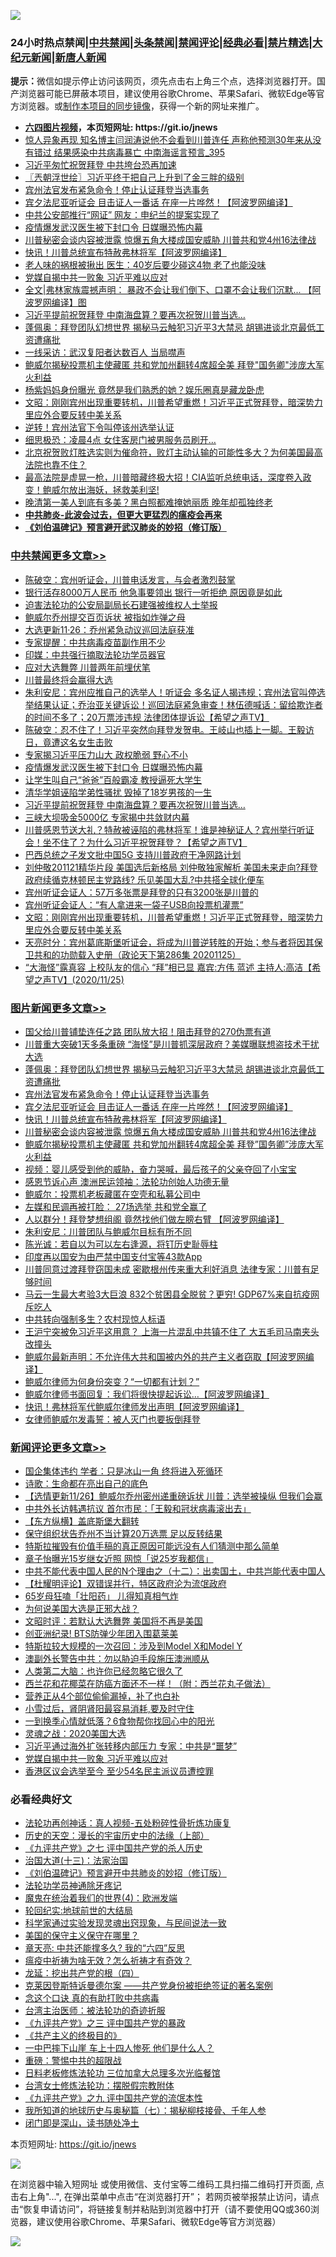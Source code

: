 ![](https://raw.githubusercontent.com/fqnews/bnews/master/64photo/fqnews-qr.jpg)

<div id="tt">
<h3>24小时热点禁闻|<a href="#%E4%B8%AD%E5%85%B1%E7%A6%81%E9%97%BB%E6%9B%B4%E5%A4%9A%E6%96%87%E7%AB%A0">中共禁闻</a>|<a href="#%E5%9B%BE%E7%89%87%E6%96%B0%E9%97%BB%E6%9B%B4%E5%A4%9A%E6%96%87%E7%AB%A0">头条禁闻</a>|<a href="#%E6%96%B0%E9%97%BB%E8%AF%84%E8%AE%BA%E6%9B%B4%E5%A4%9A%E6%96%87%E7%AB%A0">禁闻评论|<a href="#%E5%BF%85%E7%9C%8B%E7%BB%8F%E5%85%B8%E5%A5%BD%E6%96%87">经典必看|<a href="/video.md#%E7%A6%81%E7%89%87%E7%B2%BE%E9%80%89">禁片精选</a>|<a href="https://github.com/fqnews/djy/blob/master/gb/nf1351518.md#1">大纪元新闻</a>|<a href="https://github.com/fqnews/ntdtv/blob/master/gb/prog204.md#1">新唐人新闻</a></h3>
<div><b>提示：</b>微信如提示停止访问该网页，须先点击右上角三个点，选择浏览器打开。国产浏览器可能已屏蔽本项目，建议使用谷歌Chrome、苹果Safari、微软Edge等官方浏览器。或<a href="https://github.com/fqnews/bnews/blob/master/%E5%88%B6%E4%BD%9Cgit%E7%A6%81%E9%97%BB%E9%95%9C%E5%83%8F.md">制作本项目的同步镜像</a>，获得一个新的网址来推广。</div>
<ul>
<li><b><a href="http://d1.bdrive.tk/64.mp4" target="_blank">六四图片视频</a>，本页短网址: https://git.io/jnews</b></li>
<li><a href="/comments/20201126/1437090.md">惊人异象再现 知名博主闫润涛说他不会看到川普连任 声称他预测30年来从没有错过 结果感染中共病毒暴亡 中南海谣言预言_395</a></li>
<li><a href="/cbnews/20201126/1437219.md">习近平匆忙祝贺拜登 中共垮台恐再加速</a></li>
<li><a href="/ssgc/20201126/1437156.md">〖兲朝浮世绘〗习近平终于把自己上升到了金三胖的级别</a></li>
<li><a href="/topimagenews/20201126/1437384.md">宾州法官发布紧急命令！停止认证拜登当选事务</a></li>
<li><a href="/topimagenews/20201126/1437290.md">宾夕法尼亚听证会 目击证人一番话 在座一片哗然！【阿波罗网编译】</a></li>
<li><a href="/cbnews/20201126/1437140.md">中共公安部推行“网证” 网友：申纪兰的提案实现了</a></li>
<li><a href="/cbnews/20201126/1437534.md">疫情爆发武汉医生被下封口令 日媒曝恐怖内幕</a></li>
<li><a href="/topimagenews/20201126/1437110.md">川普秘密会谈内容被泄露 惊爆五角大楼成国安威胁 川普共和党4州16法律战</a></li>
<li><a href="/topimagenews/20201126/1437210.md">快讯！川普总统宣布特赦弗林将军【阿波罗网编译】</a></li>
<li><a href="/health/20201126/1437175.md">老人味的祸根被揪出 医生：40岁后要少碰这4物 老了也能没味</a></li>
<li><a href="/comments/20201126/1437504.md">党媒自揭中共一败象 习近平难以应对</a></li>
<li><a href="/cnnews/20201126/1437449.md">全文|弗林家族震撼声明： 暴政不会让我们倒下、口罩不会让我们沉默... 【阿波罗网编译】图</a></li>
<li><a href="/cbnews/20201126/1437516.md">习近平提前祝贺拜登 中南海盘算？要再次祝贺川普当选…</a></li>
<li><a href="/topimagenews/20201126/1437533.md">蓬佩奥：拜登团队幻想世界 揭秘马云触犯习近平3大禁忌 胡锡进谈北京最低​​工资遭痛批</a></li>
<li><a href="/cbnews/20201126/1437161.md">一线采访：武汉复阳者达数百人 当局噤声</a></li>
<li><a href="/topimagenews/20201126/1437096.md">鲍威尔揭秘投票机主使藏匿 共和党加州翻转4席超全美 拜登"国务卿"涉庞大军火利益</a></li>
<li><a href="/yule/20201126/1437336.md">杨紫妈妈身份曝光 竟然是我们熟悉的她？娱乐圈真是藏龙卧虎</a></li>
<li><a href="/cbnews/20201126/1437289.md">文昭：刚刚宾州出现重要转机，川普希望重燃！习近平正式贺拜登，暗深势力里应外合要反转中美关系</a></li>
<li><a href="/comments/20201126/1437123.md">逆转！宾州法官下令叫停该州选举认证</a></li>
<li><a href="/cbnews/20201126/1437141.md">细思极恐：凌晨4点 女住客房门被男服务员刷开…</a></li>
<li><a href="/bannedvideo/20201126/1437213.md">北京祝贺败灯胜选实则为催命符，败灯主动认输的可能性多大？为何美国最高法院也靠不住？</a></li>
<li><a href="/bannedvideo/20201126/1437242.md">最高法院是虚晃一枪，川普暗藏终极大招！CIA监听总统电话，深度卷入政变！鲍威尔放出海妖，拯救美利坚!</a></li>
<li><a href="/funmedia/20201126/1437409.md">晚清第一美人到底有多美？黑白照都难掩她丽质 晚年却孤独终老</a></li>
<li><b><a href="/comments/20200211/1275071.md" target="_blank">中共肺炎-此波会过去，但更大更猛烈的瘟疫会再来</a></b></li>
<li><b><a href="/comments/20200207/1272816.md" target="_blank">《刘伯温碑记》预言避开武汉肺炎的妙招（修订版）</a></b></li>
</ul>
</div>

<div class="catlist">
<h3><a href="/cbnews/" target="_blank">中共禁闻</a><span><a href="/cbnews/" target="_blank" rel="nofollow">更多文章>></a></span></h3>
<ul>
<li><a href="/cbnews/20201127/1437732.md" target="_blank">陈破空：宾州听证会，川普电话发言，与会者激烈鼓掌</a></li>
<li><a href="/cbnews/20201127/1437724.md" target="_blank">银行活存8000万人民币 他急事要领出 银行一听拒绝 原因竟是如此</a></li>
<li><a href="/cbnews/20201127/1437684.md" target="_blank">迫害法轮功的公安局副局长石建强被维权人士举报</a></li>
<li><a href="/cbnews/20201126/1437631.md" target="_blank">鲍威尔乔州提交百页诉状 被指如炸弹之母</a></li>
<li><a href="/cbnews/20201126/1437630.md" target="_blank">大选更新11·26：乔州紧急动议巡回法庭获准</a></li>
<li><a href="/cbnews/20201126/1437469.md" target="_blank">专家提醒：中共病毒疫苗副作用不少</a></li>
<li><a href="/cbnews/20201126/1437479.md" target="_blank">印媒：中共强行摘取法轮功学员器官</a></li>
<li><a href="/cbnews/20201126/1437496.md" target="_blank">应对大选舞弊 川普两年前埋伏笔</a></li>
<li><a href="/cbnews/20201126/1437503.md" target="_blank">川普最终将会赢得大选</a></li>
<li><a href="/cbnews/20201126/1437581.md" target="_blank">朱利安尼：宾州应推自己的选举人！听证会 多名证人揭违规；宾州法官叫停选举结果认证；乔治亚关键诉讼！巡回法庭紧急审查！林伍德喊话：留给欺诈者的时间不多了；20万票涉违规 法律团体提诉讼【希望之声TV】</a></li>
<li><a href="/cbnews/20201126/1437550.md" target="_blank">陈破空：忍不住了！习近平突然向拜登发贺电。王岐山也插上一脚。王毅访日，竟遭这名女生击败</a></li>
<li><a href="/cbnews/20201126/1437535.md" target="_blank">专家揭习近平压力山大 政权脆弱 野心不小</a></li>
<li><a href="/cbnews/20201126/1437534.md" target="_blank">疫情爆发武汉医生被下封口令 日媒曝恐怖内幕</a></li>
<li><a href="/cbnews/20201126/1437522.md" target="_blank">让学生叫自己“爸爸”百般霸凌 教授逼死大学生</a></li>
<li><a href="/cbnews/20201126/1437521.md" target="_blank">清华学姐诬陷学弟性骚扰 毁掉了18岁男孩的一生</a></li>
<li><a href="/cbnews/20201126/1437516.md" target="_blank">习近平提前祝贺拜登 中南海盘算？要再次祝贺川普当选…</a></li>
<li><a href="/cbnews/20201126/1437501.md" target="_blank">三峡大坝吸金5000亿 专家揭中共敛财内幕</a></li>
<li><a href="/cbnews/20201126/1437439.md" target="_blank">川普感恩节送大礼？特赦被诬陷的弗林将军！谁是神秘证人？宾州举行听证会！坐不住了？为什么习近平祝贺拜登？【希望之声TV】</a></li>
<li><a href="/cbnews/20201126/1437385.md" target="_blank">巴西总统之子发文批中国5G 支持川普政府干净网路计划</a></li>
<li><a href="/cbnews/20201126/1437337.md" target="_blank">刘仲敬201121精华片段  美国选后新格局 刘仲敬独家解析  美国未来走向?拜登政府续循克林顿民主党路线?  乐见美国大乱?中共搭全球化便车</a></li>
<li><a href="/cbnews/20201126/1437308.md" target="_blank">宾州听证会证人：57万多张票是拜登的只有3200张是川普的</a></li>
<li><a href="/cbnews/20201126/1437307.md" target="_blank">宾州听证会证人：“有人拿进来一袋子USB向投票机灌票”</a></li>
<li><a href="/cbnews/20201126/1437289.md" target="_blank">文昭：刚刚宾州出现重要转机，川普希望重燃！习近平正式贺拜登，暗深势力里应外合要反转中美关系</a></li>
<li><a href="/cbnews/20201126/1437288.md" target="_blank">天亮时分：宾州葛底斯堡听证会，将成为川普逆转胜的开始；参与者将因其保卫共和的功勋载入史册（政论天下第286集 20201125）</a></li>
<li><a href="/cbnews/20201126/1437271.md" target="_blank">“大海怪”露真容 上校队友的信心  “拜”相已显  嘉宾:方伟 蓝述 主持人:高洁【希望之声TV】(2020/11/25)</a></li>

</ul>
</div>
<div class="catlist">
<h3><a href="/topimagenews/" target="_blank">图片新闻</a><span><a href="/topimagenews/" target="_blank" rel="nofollow">更多文章>></a></span></h3>
<ul>
<li><a href="/topimagenews/20201126/1437670.md" target="_blank">国父给川普铺垫连任之路 团队放大招！阻击拜登的270伪票有道</a></li>
<li><a href="/topimagenews/20201126/1437615.md" target="_blank">川普重大突破1天多条重磅 “海怪”是川普抓深层政府？美媒曝联想盗技术干扰大选</a></li>
<li><a href="/topimagenews/20201126/1437533.md" target="_blank">蓬佩奥：拜登团队幻想世界 揭秘马云触犯习近平3大禁忌 胡锡进谈北京最低​​工资遭痛批</a></li>
<li><a href="/topimagenews/20201126/1437384.md" target="_blank">宾州法官发布紧急命令！停止认证拜登当选事务</a></li>
<li><a href="/topimagenews/20201126/1437290.md" target="_blank">宾夕法尼亚听证会 目击证人一番话 在座一片哗然！【阿波罗网编译】</a></li>
<li><a href="/topimagenews/20201126/1437210.md" target="_blank">快讯！川普总统宣布特赦弗林将军【阿波罗网编译】</a></li>
<li><a href="/topimagenews/20201126/1437110.md" target="_blank">川普秘密会谈内容被泄露 惊爆五角大楼成国安威胁 川普共和党4州16法律战</a></li>
<li><a href="/topimagenews/20201126/1437096.md" target="_blank">鲍威尔揭秘投票机主使藏匿 共和党加州翻转4席超全美 拜登&#8221;国务卿&#8221;涉庞大军火利益</a></li>
<li><a href="/comments/20201125/1436916.md" target="_blank">视频：婴儿感受到他的威胁，奋力哭喊，最后孩子的父亲夺回了小宝宝</a></li>
<li><a href="/topimagenews/20201125/1436913.md" target="_blank">感恩节诉心声 澳洲民运领袖：法轮功创始人功德无量</a></li>
<li><a href="/topimagenews/20201125/1436851.md" target="_blank">鲍威尔：投票机老板藏匿在空壳和私募公司中</a></li>
<li><a href="/topimagenews/20201125/1436783.md" target="_blank">左媒和民调再被打脸： 27场选举 共和党全赢了</a></li>
<li><a href="/topimagenews/20201125/1436760.md" target="_blank">人以群分！拜登梦想组阁 竟然找他们做左膀右臂 【阿波罗网编译】</a></li>
<li><a href="/topimagenews/20201125/1436675.md" target="_blank">朱利安尼：川普团队与鲍威尔目标有所不同</a></li>
<li><a href="/comments/20201125/1436540.md" target="_blank">陈光诚：若自以为可以左右逢源，将钉历史耻辱柱</a></li>
<li><a href="/topimagenews/20201125/1436480.md" target="_blank">印度再以国安为由严禁中国支付宝等43款App</a></li>
<li><a href="/topimagenews/20201125/1436469.md" target="_blank">川普同意过渡拜登窃国未成 密歇根州传来重大利好消息 法律专家：川普有足够时间</a></li>
<li><a href="/topimagenews/20201124/1436313.md" target="_blank">马云一生最大考验3大巨浪 832个贫困县全脱贫？更穷! GDP67%来自抗疫网斥吃人</a></li>
<li><a href="/topimagenews/20201124/1435894.md" target="_blank">中共转向强制多生？农村现惊人标语</a></li>
<li><a href="/topimagenews/20201124/1435891.md" target="_blank">王沪宁突被免习近平这用意？ 上海一片混乱中共镇不住了 大五毛司马南夹头改撞头</a></li>
<li><a href="/topimagenews/20201123/1435628.md" target="_blank">鲍威尔最新声明：不允许伟大共和国被内外的共产主义者窃取【阿波罗网编译】</a></li>
<li><a href="/topimagenews/20201123/1435570.md" target="_blank">鲍威尔律师为何身份突变？“一切都有计划？”</a></li>
<li><a href="/topimagenews/20201123/1435545.md" target="_blank">鲍威尔律师书面回复：我们将很快提起诉讼…【阿波罗网编译】</a></li>
<li><a href="/topimagenews/20201123/1435530.md" target="_blank">快讯！弗林将军代鲍威尔律师发出声明【阿波罗网编译】</a></li>
<li><a href="/comments/20201123/1435422.md" target="_blank">女律师鲍威尔发毒誓：被人灭门也要扳倒拜登</a></li>

</ul>
</div>
<div class="catlist">
<h3><a href="/comments/" target="_blank">新闻评论</a><span><a href="/comments/" target="_blank" rel="nofollow">更多文章>></a></span></h3>
<ul>
<li><a href="/comments/20201127/1437731.md" target="_blank">国企集体违约 学者：只是冰山一角 终将进入死循环</a></li>
<li><a href="/comments/20201127/1437730.md" target="_blank">诗歌：生命都在亮出自己的底色</a></li>
<li><a href="/comments/20201127/1437690.md" target="_blank">【选情更新11/26】鲍威尔乔州密州递重磅诉状 川普：选举被操纵 但我们会赢</a></li>
<li><a href="/comments/20201126/1437680.md" target="_blank">中共外长访韩遇抗议 首尔市民：「王毅和冠状病毒滚出去」</a></li>
<li><a href="/comments/20201126/1437669.md" target="_blank">【东方纵横】盖底斯堡大翻转</a></li>
<li><a href="/comments/20201126/1437659.md" target="_blank">保守组织状告乔州不当计算20万选票 足以反转结果</a></li>
<li><a href="/comments/20201126/1437657.md" target="_blank">特斯拉摧毁有价值手稿的真正原因可能远没有人们猜测中那么简单</a></li>
<li><a href="/comments/20201126/1437655.md" target="_blank">章子怡曝光15岁继女近照 网惊「说25岁我都信」</a></li>
<li><a href="/comments/20201126/1437554.md" target="_blank">中共不能代表中国人民的N个理由之（十二）：出卖国土，中共岂能代表中国人</a></li>
<li><a href="/comments/20201126/1437593.md" target="_blank">【杜耀明评论】双错误并行，特区政府沦为流氓政府</a></li>
<li><a href="/comments/20201126/1437586.md" target="_blank">65岁母狂嗑「壮阳药」 儿得知真相气炸</a></li>
<li><a href="/comments/20201126/1437562.md" target="_blank">为何说美国大选是正邪大战？</a></li>
<li><a href="/comments/20201126/1437545.md" target="_blank">文昭时评：若默认大选舞弊 美国将不再是美国</a></li>
<li><a href="/comments/20201126/1437544.md" target="_blank">创亚洲纪录! BTS防弹少年团入围葛莱美</a></li>
<li><a href="/comments/20201126/1437543.md" target="_blank">特斯拉较大规模的一次召回：涉及到Model X和Model Y</a></li>
<li><a href="/comments/20201126/1437531.md" target="_blank">澳副外长警告中共：勿以胁迫手段施压澳洲顺从</a></li>
<li><a href="/comments/20201126/1437530.md" target="_blank">人类第二大脑：也许你已经忽略它很久了</a></li>
<li><a href="/comments/20201126/1437529.md" target="_blank">西兰花和花椰菜在防癌方面还不一样！（附：西兰花丸子做法）</a></li>
<li><a href="/comments/20201126/1437528.md" target="_blank">营养正从4个部位偷偷漏掉，补了也白补</a></li>
<li><a href="/comments/20201126/1437526.md" target="_blank">小雪过后，肾阴肾阳最容易消耗,要及时守住</a></li>
<li><a href="/comments/20201126/1437525.md" target="_blank">一到换季心情就低落？6食物帮你找回心中的阳光</a></li>
<li><a href="/comments/20201126/1437523.md" target="_blank">灵魂之战：2020美国大选</a></li>
<li><a href="/comments/20201126/1437510.md" target="_blank">习近平通过海外扩张转移内部压力 专家：中共是“噩梦”</a></li>
<li><a href="/comments/20201126/1437504.md" target="_blank">党媒自揭中共一败象 习近平难以应对</a></li>
<li><a href="/comments/20201126/1437495.md" target="_blank">香港区议会选举至今 至少54名民主派议员遭控罪</a></li>

</ul>
</div>

<div class="catlist">
<h3>必看经典好文</h3>
<ul>
<li><a href="/comments/20190516/1128964.md" target="_blank">法轮功再创神话：真人视频-五处粉碎性骨折炼功康复</a></li>
<li><a href="/tculture/20121025/73065.md" target="_blank">历史的天空：漫长的宇宙历史中的法缘（上部）</a></li>
<li><a href="/bookonline/20131116/201048.md" target="_blank">《九评共产党》之七 评中国共产党的杀人历史</a></li>
<li><a href="/cbnews/20180319/916654.md" target="_blank">治国大道(十三)：法家治国</a></li>
<li><a href="/comments/20200207/1272816.md" target="_blank">《刘伯温碑记》预言避开中共肺炎的妙招（修订版）</a></li>
<li><a href="/health/20170626/780263.md" target="_blank">法轮功学员神通除牙疼记</a></li>
<li><a href="/topimagenews/20180522/946266.md" target="_blank">魔鬼在统治着我们的世界(4)：欧洲发端</a></li>
<li><a href="/comments/20200920/582873.md" target="_blank">轮回纪实:地球前世的大结局</a></li>
<li><a href="/comments/20200921/1400587.md" target="_blank">科学家通过实验发现灵魂出窍现象，与民间说法一致</a></li>
<li><a href="/lifebaike/20200520/1331379.md" target="_blank">美国的保守主义保守在哪里？</a></li>
<li><a href="/comments/20200607/1341003.md" target="_blank">章天亮: 中共还能撑多久? 我的“六四”反思</a></li>
<li><a href="/comments/20200502/1322275.md" target="_blank">瘟疫中祈祷为啥无效？怎么祈祷才有奇效？</a></li>
<li><a href="/comments/20200930/1405812.md" target="_blank">龙延：挖出共产党的根（四）</a></li>
<li><a href="/comments/20201010/1411225.md" target="_blank">克莱因登斯特诉曼德尔案 ——共产党身份被拒绝签证的著名案例</a></li>
<li><a href="/comments/20200707/1357090.md" target="_blank">念这个口诀 真的有助打败中共病毒</a></li>
<li><a href="/comments/20200801/1373219.md" target="_blank">台湾主治医师：被法轮功的奇迹折服</a></li>
<li><a href="/bookonline/20131116/201054.md" target="_blank">《九评共产党》之三 评中国共产党的暴政</a></li>
<li><a href="/bookwiki/20171120/858084.md" target="_blank">《共产主义的终极目的》</a></li>
<li><a href="/cbnews/20200611/1343057.md" target="_blank">一中巴摔下山崖 车上十四人惨死 他们是什么人？</a></li>
<li><a href="/comments/20200717/1362287.md" target="_blank">重磅：警惕中共的超限战</a></li>
<li><a href="/comments/20200531/1337359.md" target="_blank">日料老板修炼法轮功 三位加拿大总理多次光临餐馆</a></li>
<li><a href="/cbnews/20200610/1342772.md" target="_blank">台湾女士修炼法轮功：摆脱假宗教附体</a></li>
<li><a href="/bookonline/20131116/201045.md" target="_blank">《九评共产党》之九 评中国共产党的流氓本性</a></li>
<li><a href="/topimagenews/20171210/868397.md" target="_blank">我所知道的地球历史与奥秘篇（七）：揭秘柳枝接骨、千年人参</a></li>
<li><a href="/tculture/20200803/1373949.md" target="_blank">闭门即是深山，读书随处净土</a></li>

</ul>
</div>

本页短网址: https://git.io/jnews

![](https://raw.githubusercontent.com/fqnews/bnews/master/64photo/fqnews-qr.jpg)

在浏览器中输入短网址 或使用微信、支付宝等二维码工具扫描二维码打开页面, 点击右上角"...", 在弹出菜单中点击“在浏览器打开”； 若网页被举报禁止访问，请点击“恢复申请访问”，将链接复制并粘贴到浏览器中打开（请不要使用QQ或360浏览器，建议使用谷歌Chrome、苹果Safari、微软Edge等官方浏览器）

![](https://raw.githubusercontent.com/fqnews/bnews/master/64photo/wx.jpg)